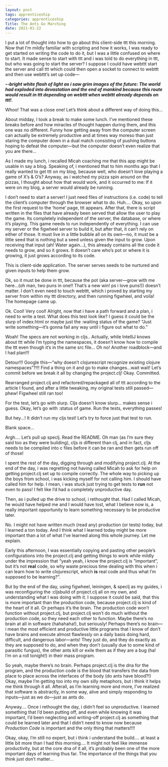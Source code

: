 ```yaml
---
layout: post 
tags: apprenticeship
categories: apprenticeship
Title: The Ants Go Marching
date: 2021-01-22
---
```


I put a lot of thought into how to go about this client-side ttt this morning.  Now that I’m mildly familiar with scripting and how it works, I was ready to get started on writing the code to do it, but I was a little confused on where to start.  It made sense to start with ttt and i was told to do everything in ttt, but who was going to start the server?  I suppose I could have webttt start the server and call ttt which could then open a socket to connect to webttt and then use webttt’s set up code—

***--bright white flash of light as i saw grim images of the future: The world had exploded into devastation and the end of mankind because this route would result in ttt depending on webttt when webttt already depends on ttt!***.

Whoo! That was a close one!  Let’s think about a different way of doing this...

About midday, I took a break to make some lunch.  I’ve mentioned these breaks before and how miracles of thought happen during them, and this one was no different.  Funny how getting away from the computer screen can actually be extremely productive and at times way moreso than just staring the computer down in a dual match consisting of pushing buttons hoping to defeat the computer—but the computer doesn’t even realize that you are there...

As I made my lunch, i recalled Micah coaching me that this app might be usable in say a blog.  Speaking of, i mentioned that to him months ago that I really wanted to get ttt on my blog, because well, who doesn’t love playing a game of X’s & O’s?  Anyway, as i watched my pizza spin around on the pizzas, I thought about how that would work, and it occurred to me:  If it were on my blog, a server would already be running.  

I don’t need to start a server!  I just need files of instructions (i.e. code) to tell the client’s computer through the browser what to do.  Huh…. Okay, so upon the first request to the ‘home’ page, ttt appears.  After that, there is script written in the files that have already been served that allow the user to play the game.  Its completely independent of the server, the database, or where it’s playing.  This game needs to run independently of everything.  I can use my server or the figwheel server to build it, but after that, it can’t rely on either of those.  It must live in a little bubble all on its own—no, it must be a little seed that is nothing but a seed unless given the input to grow.  Upon receiving that input (ah! Water again…), this already contains all the code it needs to grow, and so it grows.  It doesn’t care who’s pot or where it is growing, it just grows according to its code.

This is client-side application.  The server serves seeds to be nurtured and given inputs to help them grow.

Ok, so it must be done in ttt, because the pot (aka server—grow with me here…(oh man, two puns in one!!  That’s a new win!  ps i love puns!)) doesn’t matter.  I don’t even need to touch webttt, which i proved by starting my server from within my ttt directory, and then running figwheel, and voila!  The homepage came up.  

Ok.  Cool!  Very cool!  Alright, now that i have a path forward and a plan, i need to write a test.  What does this test look like?  I guess it could be the slurp of index.html or maybe just the :waiting status of the game?  “Just write something—it’s gonna fail any way until i figure out what to do.”  

Woah!  The specs are not working in cljs..  Actually, while IntelliJ knows about ttt while I’m typing the namespaces, it doesn’t know how to compile the ttt even though it’s in the same src file… Oh no!  Another roadblock—and I had plan!!! 

Detour!!!  Google this—“why doesn’t clojurescript recognize existing clojure namespaces”?!!!  Find a thing on it and go to make changes...wait wait!  Let’s commit before we break it all by changing the project.clj!  Okay.  Committed.  

Rearranged project.clj and refactored/repackaged all of ttt according to the article I found, and after a little tweaking, my original tests still passed—phew!  Figwheel still ran too!

For the test, let’s go with slurp.  Cljs doesn’t know slurp…  makes sense i guess.  Okay, let’s go with :status of game.   Run the tests, everything passes! 

But hey...!  It didn’t run my cljs test!  Let’s try to force just that test to run.  

Blank space…

Argh…. Let’s pull up speclj.  Read the README.  Oh man (as I’m sure they said too as they were building), cljs *is* different than clj, and in fact, cljs needs to be compiled into c files before it can be ran and then gets run off of those!  

I spent the rest of the day, digging through and modifying project.clj.  At the end of the day, i was regretting not having called Micah to ask for help on getting project.clj set up to compile correctly.  The whole way to picking up the boys from school, i was kicking myself for not calling him.  I should have called him for help.  I mean, i was stuck just trying to get tests to **run** not even to pass!  I felt like I’d had a completely unproductive day.  

Then, as i pulled up the drive to school, i rethought that.  Had I called Micah, he would have helped me and I would have lost, what I believe now is, a really important opportunity to learn something necessary to be productive later.

No.  I might not have written much (read any) production (or tests) today, but I learned a ton today.  And I think what I learned today might be more important than a lot of what I’ve learned along this whole journey.  Let me explain.

Early this afternoon, I was essentially copying and pasting other people’s configurations into the project.clj and getting things to work while mildly under the impression that “yeah yeah, i know the project.clj is ”important”, but it’s not **real** code, so why waste precious time dealing with this when i can learn how to write clojurescript, which **is** real code and thus what I’m supposed to be learning?”.

But by the end of the day, using figwheel, leiningen, & speclj as my guides, i was reconfiguring the :cljsbuild of project.clj all on my own, and understanding what I was doing with it.  I suppose it could be said, that this is more important than the production code, because project.clj is kind of the heart of it all.  Or perhaps it’s the brain.  The production code won’t function without project.clj, but project.clj won’t do much without the production code, so they need each other to function.  Maybe there’s no brain at all in software (hahahaha!), but seriously!  Perhaps there’s no brain—i mean the most efficient and productive little programs that I know of don’t have brains and execute almost flawlessly on a daily basis doing hard, difficult, and dangerous labor—ants!  They just do, and they do exactly as they are supposed to do, and when they don’t (usually due to some kind of parasitic fungus), the other ants kill or exile them as if they are a bug (ha!  I’m on a roll tonight!) in their mass program.

So yeah, maybe there’s no brain.  Perhaps project.clj is the dna for the program, and the production code is the blood that transfers the data from place to place across the interfaces of the body (do ants have blood?!)  Okay, maybe I’m getting too into my own silly metaphors, but i think it helps me think through it all.  Afterall, as I’m learning more and more, I’ve realized that software is abstractly, in some way, alive and simply responding to inputs—just as we do—just as ants do.

Anyway…. Once i rethought the day, i didn’t feel so unproductive.  I learned something that I’d been putting off, and even while knowing it was important, I’d been neglecting and writing-off project.clj as something that could be learned later and that I didn’t need to know now because *Production Code* is important and the only thing that matters!!!!  

Okay, okay, I’m still no expert, but i think i understand the build…. at least a little bit more than I had this morning…. It might not feel like immense productivity, but at the core dna of it all, it’s probably been one of the more important days of learning thus far.  The importance of the things that you think just don’t matter...




